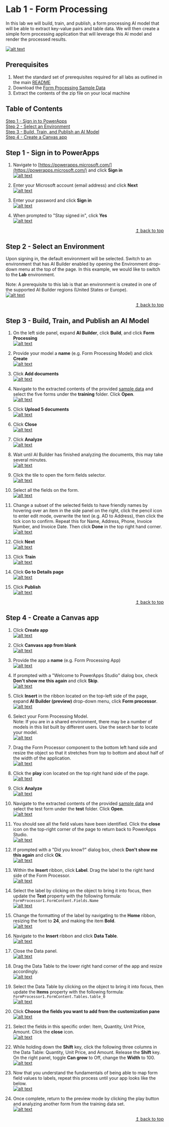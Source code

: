 # Lab 1 - Form Processing
In this lab we will build, train, and publish, a form processing AI model that will be able to extract key-value pairs and table data. We will then create a simple form processing application that will leverage this AI model and render the processed results.

[![alt text](../images/img-lab-fp-44.png "Alt")](../../../raw/master/images/img-lab-fp-44.png)  

## Prerequisites
1. Meet the standard set of prerequisites required for all labs as outlined in the main [README](../README.md)
2. Download the [Form Processing Sample Data](../../../raw/master/data/ai-builder-lab-formprocessing.zip)
3. Extract the contents of the zip file on your local machine

## Table of Contents
   [Step 1 - Sign in to PowerApps](#step-1---sign-in-to-powerapps)  
   [Step 2 - Select an Environment](#step-2---select-an-environment)  
   [Step 3 - Build, Train, and Publish an AI Model](#step-3---build-train-and-publish-an-ai-model)  
   [Step 4 - Create a Canvas app](#step-4---create-a-canvas-app)  

## Step 1 - Sign in to PowerApps
1. Navigate to [https://powerapps.microsoft.com/](https://powerapps.microsoft.com/) and click **Sign in**  
[![alt text](../images/img-lab-fp-01.png "Alt")](../../../raw/master/images/img-lab-fp-01.png)  

2. Enter your Microsoft account (email address) and click **Next**  
[![alt text](../images/img-lab-fp-02.png "Alt")](../../../raw/master/images/img-lab-fp-02.png)  

3. Enter your password and click **Sign in**  
[![alt text](../images/img-lab-fp-03.png "Alt")](../../../raw/master/images/img-lab-fp-03.png)  

4. When prompted to "Stay signed in", click **Yes**  
[![alt text](../images/img-lab-fp-04.png "Alt")](../../../raw/master/images/img-lab-fp-04.png)  

<div align="right"><a href="#lab-1---form-processing">↥ back to top</a></div>

## Step 2 - Select an Environment
Upon signing in, the default environment will be selected. Switch to an environment that has AI Builder enabled by opening the Environment drop-down menu at the top of the page. In this example, we would like to switch to the **Lab** environment.

Note: A prerequisite to this lab is that an environment is created in one of the supported AI Builder regions (United States or Europe).  
[![alt text](../images/img-lab-fp-05.png "Alt")](../../../raw/master/images/img-lab-fp-05.png)  

<div align="right"><a href="#lab-1---form-processing">↥ back to top</a></div>

## Step 3 - Build, Train, and Publish an AI Model
1. On the left side panel, expand **AI Builder**, click **Build**, and click **Form Processing**  
[![alt text](../images/img-lab-fp-06.png "Alt")](../../../raw/master/images/img-lab-fp-06.png)  

2. Provide your model a **name** (e.g. Form Processing Model) and click **Create**  
[![alt text](../images/img-lab-fp-07.png "Alt")](../../../raw/master/images/img-lab-fp-07.png)  

3. Click **Add documents**  
[![alt text](../images/img-lab-fp-08.png "Alt")](../../../raw/master/images/img-lab-fp-08.png)  

4. Navigate to the extracted contents of the provided [sample data](../../../raw/master/data/ai-builder-lab-formprocessing.zip) and select the five forms under the **training** folder. Click **Open**.  
[![alt text](../images/img-lab-fp-09.png "Alt")](../../../raw/master/images/img-lab-fp-09.png)  

5. Click **Upload 5 documents**  
[![alt text](../images/img-lab-fp-10.png "Alt")](../../../raw/master/images/img-lab-fp-10.png)  

6. Click **Close**  
[![alt text](../images/img-lab-fp-11.png "Alt")](../../../raw/master/images/img-lab-fp-11.png)  

7. Click **Analyze**  
[![alt text](../images/img-lab-fp-12.png "Alt")](../../../raw/master/images/img-lab-fp-12.png)  

8. Wait until AI Builder has finished analyzing the documents, this may take several minutes.  
[![alt text](../images/img-lab-fp-13.png "Alt")](../../../raw/master/images/img-lab-fp-13.png)  

9. Click the tile to open the form fields selector.  
[![alt text](../images/img-lab-fp-14.png "Alt")](../../../raw/master/images/img-lab-fp-14.png)  

10. Select all the fields on the form.  
[![alt text](../images/img-lab-fp-15.png "Alt")](../../../raw/master/images/img-lab-fp-15.png)  

11. Change a subset of the selected fields to have friendly names by hovering over an item in the side panel on the right, click the pencil icon to enter edit mode, overwrite the text (e.g. AD to Address), then click the tick icon to confirm. Repeat this for Name, Address, Phone, Invoice Number, and Invoice Date. Then click **Done** in the top right hand corner.  
[![alt text](../images/img-lab-fp-16.png "Alt")](../../../raw/master/images/img-lab-fp-16.png)  

12. Click **Next**  
[![alt text](../images/img-lab-fp-17.png "Alt")](../../../raw/master/images/img-lab-fp-17.png)  

13. Click **Train**  
[![alt text](../images/img-lab-fp-18.png "Alt")](../../../raw/master/images/img-lab-fp-18.png)  

14. Click **Go to Details page**  
[![alt text](../images/img-lab-fp-19.png "Alt")](../../../raw/master/images/img-lab-fp-19.png)  

15. Click **Publish**  
[![alt text](../images/img-lab-fp-20.png "Alt")](../../../raw/master/images/img-lab-fp-20.png)  

<div align="right"><a href="#lab-1---form-processing">↥ back to top</a></div>

## Step 4 - Create a Canvas app
1. Click **Create app**  
[![alt text](../images/img-lab-fp-21.png "Alt")](../../../raw/master/images/img-lab-fp-21.png)  

2. Click **Canvass app from blank**  
[![alt text](../images/img-lab-fp-22.png "Alt")](../../../raw/master/images/img-lab-fp-22.png)  

3. Provide the app a **name** (e.g. Form Processing App)  
[![alt text](../images/img-lab-fp-23.png "Alt")](../../../raw/master/images/img-lab-fp-23.png)  

4. If prompted with a "Welcome to PowerApps Studio" dialog box, check **Don't show me this again** and click **Skip**.  
[![alt text](../images/img-lab-fp-24.png "Alt")](../../../raw/master/images/img-lab-fp-24.png)  

5. Click **Insert** in the ribbon located on the top-left side of the page, expand **AI Builder (preview)** drop-down menu, click **Form processor**.  
[![alt text](../images/img-lab-fp-25.png "Alt")](../../../raw/master/images/img-lab-fp-25.png)  

6. Select your Form Processing Model.  
Note: If you are in a shared environment, there may be a number of models in this list built by different users. Use the search bar to locate your model.  
[![alt text](../images/img-lab-fp-26.png "Alt")](../../../raw/master/images/img-lab-fp-26.png)  

7. Drag the Form Processor component to the bottom left hand side and resize the object so that it stretches from top to bottom and about half of the width of the application.  
[![alt text](../images/img-lab-fp-27.png "Alt")](../../../raw/master/images/img-lab-fp-27.png)  

8. Click the **play** icon located on the top right hand side of the page.  
[![alt text](../images/img-lab-fp-28.png "Alt")](../../../raw/master/images/img-lab-fp-28.png)  

9. Click **Analyze**  
[![alt text](../images/img-lab-fp-29.png "Alt")](../../../raw/master/images/img-lab-fp-29.png)  

10. Navigate to the extracted contents of the provided [sample data](../../../raw/master/data/ai-builder-lab-formprocessing.zip) and select the test form under the **test** folder. Click **Open**.  
[![alt text](../images/img-lab-fp-30.png "Alt")](../../../raw/master/images/img-lab-fp-30.png)  

11. You should see all the field values have been identified. Click the **close** icon on the top-right corner of the page to return back to PowerApps Studio.  
[![alt text](../images/img-lab-fp-31.png "Alt")](../../../raw/master/images/img-lab-fp-31.png)  

12. If prompted with a "Did you know?" dialog box, check **Don't show me this again** and click **Ok**.  
[![alt text](../images/img-lab-fp-32.png "Alt")](../../../raw/master/images/img-lab-fp-32.png)  

13. Within the **Insert** ribbon, click **Label**. Drag the label to the right hand side of the Form Processor.  
[![alt text](../images/img-lab-fp-33.png "Alt")](../../../raw/master/images/img-lab-fp-33.png)  

14. Select the label by clicking on the object to bring it into focus, then update the **Text** property with the following formula: ``FormProcessor1.FormContent.Fields.Name``  
[![alt text](../images/img-lab-fp-34.png "Alt")](../../../raw/master/images/img-lab-fp-34.png)  

15. Change the formatting of the label by navigating to the **Home** ribbon, resizing the font to **24**, and making the item **Bold**.  
[![alt text](../images/img-lab-fp-35.png "Alt")](../../../raw/master/images/img-lab-fp-35.png)  

16. Navigate to the **Insert** ribbon and click **Data Table**.  
[![alt text](../images/img-lab-fp-36.png "Alt")](../../../raw/master/images/img-lab-fp-36.png)  

17. Close the Data panel.  
[![alt text](../images/img-lab-fp-37.png "Alt")](../../../raw/master/images/img-lab-fp-37.png)  

18. Drag the Data Table to the lower right hand corner of the app and resize accordingly.  
[![alt text](../images/img-lab-fp-38.png "Alt")](../../../raw/master/images/img-lab-fp-38.png)  

19. Select the Data Table by clicking on the object to bring it into focus, then update the **Items** property with the following formula: ``FormProcessor1.FormContent.Tables.table_0``  
[![alt text](../images/img-lab-fp-39.png "Alt")](../../../raw/master/images/img-lab-fp-39.png)  

20. Click **Choose the fields you want to add from the customization pane**  
[![alt text](../images/img-lab-fp-40.png "Alt")](../../../raw/master/images/img-lab-fp-40.png)  

21. Select the fields in this specific order: Item, Quantity, Unit Price, Amount. Click the **close** icon.  
[![alt text](../images/img-lab-fp-41.png "Alt")](../../../raw/master/images/img-lab-fp-41.png)  

22. While holding down the **Shift** key, click the following three columns in the Data Table: Quantity, Unit Price, and Amount. Release the **Shift** key. On the right panel, toggle **Can grow** to Off, change the **Width** to 100.  
[![alt text](../images/img-lab-fp-42.png "Alt")](../../../raw/master/images/img-lab-fp-42.png)  

23. Now that you understand the fundamentals of being able to map form field values to labels, repeat this process until your app looks like the below.  
[![alt text](../images/img-lab-fp-43.png "Alt")](../../../raw/master/images/img-lab-fp-43.png)  

24. Once complete, return to the preview mode by clicking the play button and analyzing another form from the training data set.  
[![alt text](../images/img-lab-fp-44.png "Alt")](../../../raw/master/images/img-lab-fp-44.png)  

<div align="right"><a href="#lab-1---form-processing">↥ back to top</a></div>
